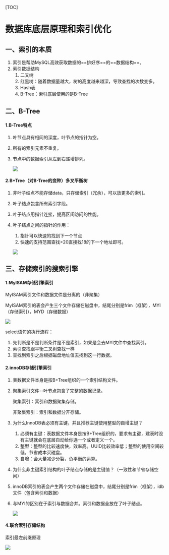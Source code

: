 [TOC]

# 数据库底层原理和索引优化

## 一、索引的本质

1. 索引是帮助MySQL高效获取数据的==排好序==的==数据结构==。
2. 索引数据结构
   1. 二叉树
   2. 红黑树：随着数据量越大，树的高度越来越深，导致查找的次数变多。
   3. Hash表
   4. B-Tree：索引底层使用的是B-Tree

## 二、B-Tree

#### 1.B-Tree特点

1. 叶节点具有相同的深度，叶节点的指针为空。

2. 所有的索引元素不重复。

3. 节点中的数据索引从左到右递增排列。

   ![](https://note.youdao.com/yws/api/personal/file/D52396921F1B41CA9FE034F77A0969FE?method=download&shareKey=33dca4e2634b12653777d7dfc7c087a6)

#### 2.B+Tree（对B-Tree的变种）多叉平衡树

1. 非叶子结点不能存储data，只存储索引（冗余），可以放更多的索引。

2. 叶子结点包含所有索引字段。

3. 叶子结点用指针连接，提高区间访问的性能。

4. 叶子结点之间的指针的作用：

   1. 指针可以快速的找到下一个节点
   2. 快速的支持范围查找>20直接找18的下一个地址即可。

   ![](https://note.youdao.com/yws/api/personal/file/88D7842C11BC4D7DAEB10E5CDFB1653F?method=download&shareKey=83492934c703df22bfd5cad04e4eb83e)

## 三、存储索引的搜索引擎

#### 1.MylSAM存储引擎索引

MyISAM索引文件和数据文件是分离的（非聚集）

MyISAM索引的表会产生三个文件存储在磁盘中，结尾分别是frim（框架），MYI（存储索引），MYD（存储数据）

![](https://note.youdao.com/yws/api/personal/file/ED2E21C878244C82B86E9CA1807839FD?method=download&shareKey=91164eb524b7532770970d6d3cd41f47)

select语句的执行流程：

1. 先判断是不是判断条件是不是索引，如果是会去MYI文件中查找索引。
2. 索引查找跟平衡二叉树查找一样
3. 查找到索引之后根据磁盘地址值去找到这一行数据。

#### 2.innoDB存储引擎索引

1. 表数据文件本身是按B+Tree组织的一个索引结构文件。

2. 聚集索引文件--叶节点包含了完整的数据记录。

   聚集索引：索引和数据聚集存储。

   非聚集索引：索引和数据分开存储。

3. 为什么InnoDB表必须有主键，并且推荐主键使用整型的自增主键？

   1. 必须有主键：表数据文件本身是按B+Tree组织的，要求有主键，建表时没有主键就会在底层自动给你选一个或者定义一个。
   2. 整型：整型的比较速度快，效率高。UUID比较效率低；整型的使用空间较低，节省成本买磁盘。
   3. 自增：会大量减少分裂，负平衡的运算。

4. 为什么非主键索引结构的叶子结点存储的是主键值？（一致性和节省存储空间）

5. innoDB索引的表会产生两个文件存储在磁盘中，结尾分别是frim（框架），idb文件（包含索引和数据）

6. 与MYI的区别在于索引与数据合并。索引和数据全放在了叶子结点。

   ![](https://note.youdao.com/yws/api/personal/file/469E934F998A4B52B7F9F21060F7FEE4?method=download&shareKey=99c2c48a521531ee3be055c333637341)

#### 4.联合索引存储结构

索引最左前缀原理

![](https://note.youdao.com/yws/api/personal/file/89FE951EE7644F909BF7299C777FFD62?method=download&shareKey=795fc95eaa01e8f377f959b0dfab8aae)

